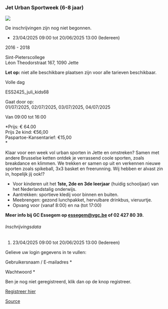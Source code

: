 ### Jet Urban Sportweek (6-8 jaar)

![](https://s3-eu-west-1.amazonaws.com/os-kwdo/prod/vgc/images/activity/63ff2d4967c96_f-4d1b3d0292284037bf5c2d5a5c81771d.png)

De inschrijvingen zijn nog niet begonnen.

* 23/04/2025 09:00 tot 20/06/2025 13:00 (Iedereen)

2016 - 2018

Sint-Pieterscollege  
Léon Theodorstraat 167, 1090 Jette

**Let op:** niet alle beschikbare plaatsen zijn voor alle tarieven beschikbaar.

Volle dag

ESS2425_juli_kids68

Gaat door op:  
01/07/2025, 02/07/2025, 03/07/2025, 04/07/2025

Van 09:00 tot 16:00

*Prijs: € 64.00  
Prijs 2e kind: €56,00  
Paspartoe-Kansentarief: €15,00  
*

Klaar voor een week vol urban sporten in Jette en omstreken? Samen met andere Brusselse ketten ontdek je verrassend coole sporten, zoals breakdance en klimmen. We trekken er samen op uit en verkennen nieuwe sporten zoals spikeball, 3x3 basket en freerunning. Wij hebben er alvast zin in, hopelijk jij ook!?  

* Voor kinderen uit het **1ste, 2de en 3de leerjaar** (huidig schooljaar) van het Nederlandstalig onderwijs.
* Aantrekken: sportieve kledij voor binnen en buiten.
* Meebrengen: gezond lunchpakket, hervulbare drinkbus, vieruurtje.
* Opvang voor (vanaf 8:00) en na (tot 17:00)

**Meer info bij GC Essegem op essegem@vgc.be of 02 427 80 39.**  

###### Inschrijvingsdata

1.  23/04/2025 09:00 tot 20/06/2025 13:00 (Iedereen)

Gelieve uw login gegevens in te vullen:

Gebruikersnaam / E-mailadres \* 

Wachtwoord \* 

  

Ben je nog niet geregistreerd, klik dan op de knop registreer.

[Registreer hier](/registration)

[Source](https://tickets.vgc.be/activity/subscribe/ESS2425_juli_kids68)